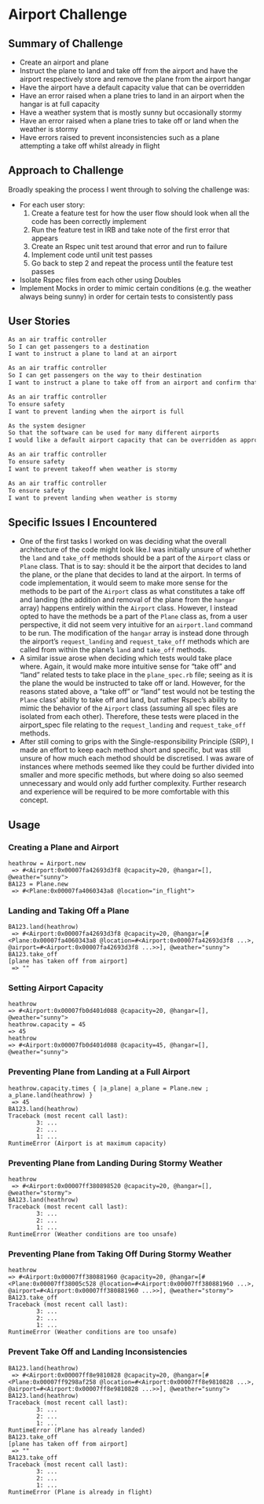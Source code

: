 # Airport Challenge

## Summary of Challenge
- Create an airport and plane
- Instruct the plane to land and take off from the airport and have the airport respectively store and remove the plane from the airport hangar
- Have the airport have a default capacity value that can be overridden
- Have an error raised when a plane tries to land in an airport when the hangar is at full capacity
- Have a weather system that is mostly sunny but occasionally stormy
- Have an error raised when a plane tries to take off or land when the weather is stormy
- Have errors raised to prevent inconsistencies such as a plane attempting a take off whilst already in flight

## Approach to Challenge

Broadly speaking the process I went through to solving the challenge was:

- For each user story:
  1. Create a feature test for how the user flow should look when all the code has been correctly implement
  2. Run the feature test in IRB and take note of the first error that appears
  3. Create an Rspec unit test around that error and run to failure
  4. Implement code until unit test passes
  5. Go back to step 2 and repeat the process until the feature test passes
- Isolate Rspec files from each other using Doubles
- Implement Mocks in order to mimic certain conditions (e.g. the weather always being sunny) in order for certain tests to consistently pass

## User Stories

```bash
As an air traffic controller 
So I can get passengers to a destination 
I want to instruct a plane to land at an airport

As an air traffic controller 
So I can get passengers on the way to their destination 
I want to instruct a plane to take off from an airport and confirm that it is no longer in the airport

As an air traffic controller 
To ensure safety 
I want to prevent landing when the airport is full 

As the system designer
So that the software can be used for many different airports
I would like a default airport capacity that can be overridden as appropriate

As an air traffic controller 
To ensure safety 
I want to prevent takeoff when weather is stormy 

As an air traffic controller 
To ensure safety 
I want to prevent landing when weather is stormy 
```
## Specific Issues I Encountered

- One of the first tasks I worked on was deciding what the overall architecture of the code might look like.I was initially unsure of whether the `land` and `take_off` methods should be a part of the `Airport` class or `Plane` class. That is to say: should it be the airport that decides to land the plane, or the plane that decides to land at the airport. In terms of code implementation, it would seem to make more sense for the methods to be part of the `Airport` class as what constitutes a take off and landing (the addition and removal of the plane from the `hangar` array) happens entirely within the `Airport` class. However, I instead opted to have the methods be a part of the `Plane` class as, from a user perspective, it did not seem very intuitive for an `airport.land` command to be run. The modification of the `hangar` array is instead done through the airport’s `request_landing` and `request_take_off` methods which are called from within the plane’s `land` and `take_off` methods.
- A similar issue arose when deciding which tests would take place where. Again, it would make more intuitive sense for “take off” and “land” related tests to take place in the `plane_spec.rb` file; seeing as it is the plane the would be instructed to take off or land. However, for the reasons stated above, a “take off” or “land” test would not be testing the `Plane` class’ ability to take off and land, but rather Rspec’s ability to mimic the behavior of the `Airport` class (assuming all spec files are isolated from each other). Therefore, these tests were placed in the airport_spec file relating to the `request_landing` and `request_take_off` methods.
- After still coming to grips with the Single-responsibility Principle (SRP), I made an effort to keep each method short and specific, but was still unsure of how much each method should be discretised. I was aware of instances where methods seemed like they could be further divided into smaller and more specific methods, but where doing so also seemed unnecessary and would only add further complexity. Further research and experience will be required to be more comfortable with this concept.

## Usage
### Creating a Plane and Airport
```
heathrow = Airport.new
 => #<Airport:0x00007fa42693d3f8 @capacity=20, @hangar=[], @weather="sunny">
BA123 = Plane.new
 => #<Plane:0x00007fa4060343a8 @location="in_flight">
```
### Landing and Taking Off a Plane
```
BA123.land(heathrow)
 => #<Airport:0x00007fa42693d3f8 @capacity=20, @hangar=[#<Plane:0x00007fa4060343a8 @location=#<Airport:0x00007fa42693d3f8 ...>, @airport=#<Airport:0x00007fa42693d3f8 ...>>], @weather="sunny">
BA123.take_off
[plane has taken off from airport]
 => ""
 ```
### Setting Airport Capacity
```
heathrow
=> #<Airport:0x00007fb0d401d088 @capacity=20, @hangar=[], @weather="sunny">
heathrow.capacity = 45
=> 45
heathrow
=> #<Airport:0x00007fb0d401d088 @capacity=45, @hangar=[], @weather="sunny">
 ```
### Preventing Plane from Landing at a Full Airport
```
heathrow.capacity.times { |a_plane| a_plane = Plane.new ; a_plane.land(heathrow) }
 => 45
BA123.land(heathrow)
Traceback (most recent call last):
        3: ...
        2: ...
        1: ...
RuntimeError (Airport is at maximum capacity)
```
### Preventing Plane from Landing During Stormy Weather
```
heathrow
 => #<Airport:0x00007ff380898520 @capacity=20, @hangar=[], @weather="stormy">
BA123.land(heathrow)
Traceback (most recent call last):
        3: ...
        2: ...
        1: ...
RuntimeError (Weather conditions are too unsafe)
```
### Preventing Plane from Taking Off During Stormy Weather
```
heathrow
=> #<Airport:0x00007ff380881960 @capacity=20, @hangar=[#<Plane:0x00007ff38005c528 @location=#<Airport:0x00007ff380881960 ...>, @airport=#<Airport:0x00007ff380881960 ...>>], @weather="stormy">
BA123.take_off
Traceback (most recent call last):
        3: ...
        2: ...
        1: ...
RuntimeError (Weather conditions are too unsafe)
```
### Prevent Take Off and Landing Inconsistencies 
```
BA123.land(heathrow)
 => #<Airport:0x00007ff8e9810828 @capacity=20, @hangar=[#<Plane:0x00007ff9298af258 @location=#<Airport:0x00007ff8e9810828 ...>, @airport=#<Airport:0x00007ff8e9810828 ...>>], @weather="sunny">
BA123.land(heathrow)
Traceback (most recent call last):
        3: ...
        2: ...
        1: ...
RuntimeError (Plane has already landed)
BA123.take_off
[plane has taken off from airport]
 => ""
BA123.take_off
Traceback (most recent call last):
        3: ...
        2: ...
        1: ...
RuntimeError (Plane is already in flight)
```
